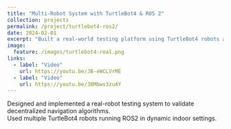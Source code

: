 ```yaml
---
title: "Multi-Robot System with TurtleBot4 & ROS 2"
collection: projects
permalink: /project/turtlebot4-ros2/
date: 2024-02-01
excerpt: "Built a real-world testing platform using TurtleBot4 robots and ROS2 for multi-robot navigation experiments."
image:
  feature: /images/turtlebot4-real.png
links:
  - label: "Video"
    url: https://youtu.be/JB-eWCLVrME
  - label: "Video"
    url: https://youtu.be/38Mbwv3zu4Y
---
```


Designed and implemented a real-robot testing system to validate decentralized navigation algorithms.  
Used multiple TurtleBot4 robots running ROS2 in dynamic indoor settings.